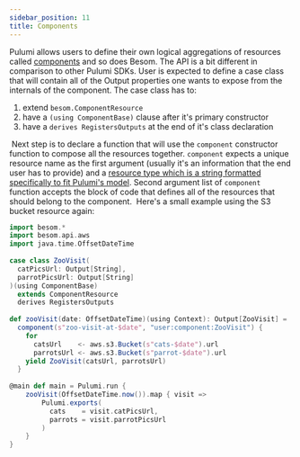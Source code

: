 ```yaml
---
sidebar_position: 11
title: Components
---
```


Pulumi allows users to define their own logical aggregations of resources called [components](https://www.pulumi.com/docs/concepts/resources/components/) and so does Besom. The API is a bit different in comparison to other Pulumi SDKs. User is expected to define a case class that will contain all of the Output properties one wants to expose from the internals of the component. The case class has to:
1. extend `besom.ComponentResource`
2. have a `(using ComponentBase)` clause after it's primary constructor
3. have a `derives RegistersOutputs` at the end of it's class declaration

​
Next step is to declare a function that will use the `component` constructor function to compose all the resources together. `component` expects a unique resource name as the first argument (usually it's an information that the end user has to provide) and a [resource type which is a string formatted specifically to fit Pulumi's model](https://www.pulumi.com/docs/concepts/resources/names/#types). Second argument list of `component` function accepts the block of code that defines all of the resources that should belong to the component.
​
Here's a small example using the S3 bucket resource again:
```scala
import besom.*
import besom.api.aws
import java.time.OffsetDateTime
​
case class ZooVisit(
  catPicsUrl: Output[String], 
  parrotPicsUrl: Output[String]
)(using ComponentBase) 
  extends ComponentResource 
  derives RegistersOutputs
​
def zooVisit(date: OffsetDateTime)(using Context): Output[ZooVisit] = 
  component(s"zoo-visit-at-$date", "user:component:ZooVisit") { 
    for 
      catsUrl    <- aws.s3.Bucket(s"cats-$date").url
      parrotsUrl <- aws.s3.Bucket(s"parrot-$date").url
    yield ZooVisit(catsUrl, parrotsUrl)
  }
​
@main def main = Pulumi.run {
	zooVisit(OffsetDateTime.now()).map { visit =>
		Pulumi.exports(
		  cats    = visit.catPicsUrl,
		  parrots = visit.parrotPicsUrl
		)
	}
}
```
